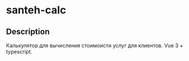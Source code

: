 # santeh-calc

## Description
Калькулятор для вычисления стоимоисти услуг для клиентов.
Vue 3 + typescript.
